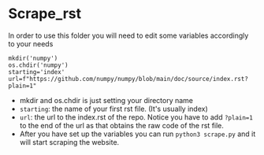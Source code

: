 # Scrape_rst
In order to use this folder you will need to edit some variables accordingly to your needs
  ```
  mkdir('numpy')
  os.chdir('numpy')
  starting='index'
  url=f"https://github.com/numpy/numpy/blob/main/doc/source/index.rst?plain=1"
  ```
- mkdir and os.chdir is just setting your directory name
- `starting`: the name of your first rst file. (It's usually index)
- `url`: the url to the index.rst of the repo. Notice you have to add `?plain=1` to the end of the url as that obtains the raw code of the rst file.
- After you have set up the variables you can run `python3 scrape.py` and it will start scraping the website.
